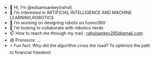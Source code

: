 - 👋 Hi, I’m @edsamsankey(rahul)
- 👀 I’m interested in ARTIFICIAL INTELLIGENCE AND MACHINE LEARNING,ROBOTICS
- 🌱 I’m working on designing robots on fusion360
- 💞️ I’m looking to collaborate with robotics nerds 
- 📫 How to reach me through my mail : rahulsankey285@gmail.com
- 😄 Pronouns: ...
- ⚡ Fun fact: Why did the algorithm cross the road?
                To optimize the path to financial freedom!

<!---
edsamsankey/edsamsankey is a ✨ special ✨ repository because its `README.md` (this file) appears on your GitHub profile.
You can click the Preview link to take a look at your changes.
--->
